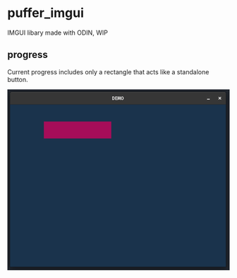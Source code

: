 # puffer_imgui

IMGUI libary made with ODIN, WIP

## progress
Current progress includes only a rectangle that acts like a standalone button.


![](screenshots/1.png)